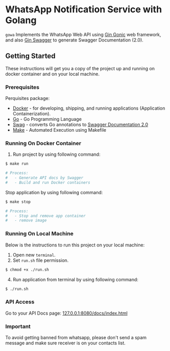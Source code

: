 # WhatsApp Notification Service with Golang

`gowa` Implements the WhatsApp Web API using [Gin Gonic](https://github.com/gin-gonic/gin) web framework,
and also [Gin Swagger](https://github.com/swaggo/gin-swagger) to generate Swagger Documentation (2.0).

## Getting Started
These instructions will get you a copy of the project up and running on docker container and on your local machine.

### Prerequisites
Perquisites package:
* [Docker](https://www.docker.com/get-started) - for developing, shipping, and running applications (Application Containerization).
* [Go](https://golang.org/) - Go Programming Language
* [Swag](https://github.com/swaggo/gin-swagger) - converts Go annotations to [Swagger Documentation 2.0](https://swagger.io/docs/specification/2-0/basic-structure/)
* [Make](https://www.gnu.org/software/make/manual/make.html) - Automated Execution using Makefile

### Running On Docker Container
1. Run project by using following command:
```bash
$ make run

# Process:
#   - Generate API docs by Swagger
#   - Build and run Docker containers
```
Stop application by using following command:
```bash
$ make stop

# Process:
#   - Stop and remove app container
#   - remove image
```

### Running On Local Machine
Below is the instructions to run this project on your local machine:
1. Open new `terminal`.
2. Set `run.sh` file permission.
```bash
$ chmod +x ./run.sh
```
4. Run application from terminal by using following command:
```bash
$ ./run.sh
```

### API Access
Go to your API Docs page: [127.0.0.1:8080/docs/index.html](http://127.0.0.1:8080/swagger/index.html)

### Important

To avoid getting banned from whatsapp, 
please don't send a spam message and make sure 
receiver is on your contacts list.
